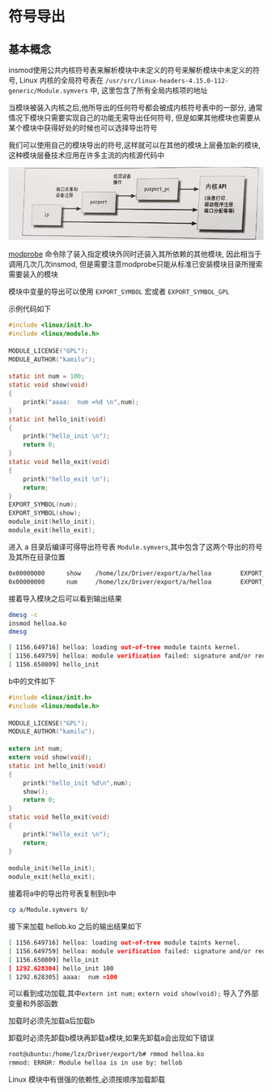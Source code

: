 
# 符号导出

## 基本概念

insmod使用公共内核符号表来解析模块中未定义的符号来解析模块中未定义的符号, Linux 内核的全局符号表在 `/usr/src/linux-headers-4.15.0-112-generic/Module.symvers` 中, 这里包含了所有全局内核项的地址

当模块被装入内核之后,他所导出的任何符号都会被成内核符号表中的一部分, 通常情况下模块只需要实现自己的功能无需导出任何符号, 但是如果其他模块也需要从某个模块中获得好处的时候也可以选择导出符号

我们可以使用自己的模块导出的符号,这样就可以在其他的模块上层叠加新的模块, 这种模块层叠技术应用在许多主流的内核源代码中

![20230308182026](https://raw.githubusercontent.com/learner-lu/picbed/master/20230308182026.png)

[modprobe](https://wangchujiang.com/linux-command/c/modprobe.html) 命令除了装入指定模块外同时还装入其所依赖的其他模块, 因此相当于调用几次几次insmod, 但是需要注意modprobe只能从标准已安装模块目录所搜索需要装入的模块

模块中变量的导出可以使用 `EXPORT_SYMBOL` 宏或者 `EXPORT_SYMBOL_GPL`

示例代码如下

```c
#include <linux/init.h>
#include <linux/module.h>

MODULE_LICENSE("GPL");
MODULE_AUTHOR("kamilu");

static int num = 100;
static void show(void)
{
	printk("aaaa:  num =%d \n",num);
}
static int hello_init(void)
{
	printk("hello_init \n");
	return 0;
}
static void hello_exit(void)
{
	printk("hello_exit \n");
	return;
}
EXPORT_SYMBOL(num);
EXPORT_SYMBOL(show);
module_init(hello_init);
module_exit(hello_exit);
```

进入 a 目录后编译可得导出符号表 `Module.symvers`,其中包含了这两个导出的符号及其所在目录位置

```txt
0x00000000      show    /home/lzx/Driver/export/a/helloa        EXPORT_SYMBOL
0x00000000      num     /home/lzx/Driver/export/a/helloa        EXPORT_SYMBOL
```

接着导入模块之后可以看到输出结果

```bash
dmesg -c
insmod helloa.ko
dmesg
```

```bash
[ 1156.649716] helloa: loading out-of-tree module taints kernel.
[ 1156.649759] helloa: module verification failed: signature and/or required key missing - tainting kernel
[ 1156.650809] hello_init 
```

b中的文件如下

```c
#include <linux/init.h>
#include <linux/module.h>

MODULE_LICENSE("GPL");
MODULE_AUTHOR("kamilu");

extern int num;
extern void show(void);
static int hello_init(void)
{
	printk("hello_init %d\n",num);
	show();
	return 0;
}
static void hello_exit(void)
{
	printk("hello_exit \n");
	return;
}

module_init(hello_init);
module_exit(hello_exit);
```

接着将a中的导出符号表复制到b中

```bash
cp a/Module.symvers b/
```

接下来加载 hellob.ko 之后的输出结果如下

```bash
[ 1156.649716] helloa: loading out-of-tree module taints kernel.
[ 1156.649759] helloa: module verification failed: signature and/or required key missing - tainting kernel
[ 1156.650809] hello_init 
[ 1292.628304] hello_init 100
[ 1292.628305] aaaa:  num =100
```

可以看到成功加载,其中`extern int num;` `extern void show(void);` 导入了外部变量和外部函数

加载时必须先加载a后加载b

卸载时必须先卸载b模块再卸载a模块,如果先卸载a会出现如下错误

```bash
root@ubuntu:/home/lzx/Driver/export/b# rmmod helloa.ko
rmmod: ERROR: Module helloa is in use by: hellob
```

Linux 模块中有很强的依赖性,必须按顺序加载卸载

